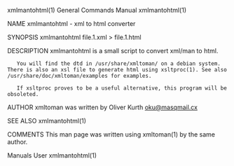 xmlmantohtml(1)                                                                            General Commands Manual                                                                            xmlmantohtml(1)



NAME
       xmlmantohtml - xml to html converter

SYNOPSIS
       xmlmantohtml file.1.xml > file.1.html

DESCRIPTION
       xmlmantohtml is a small script to convert xml/man to html.

       You will find the dtd in /usr/share/xmltoman/ on a debian system. There is also an xsl file to generate html using xsltproc(1). See also /usr/share/doc/xmltoman/examples for examples.

       If xsltproc proves to be a useful alternative, this program will be obsoleted.

AUTHOR
       xmltoman was written by Oliver Kurth <oku@masqmail.cx>

SEE ALSO
       xmlmantohtml(1)

COMMENTS
       This man page was written using xmltoman(1) by the same author.



Manuals                                                                                              User                                                                                     xmlmantohtml(1)

